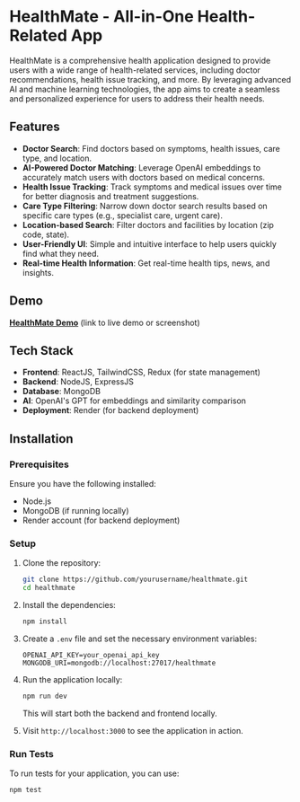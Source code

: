 # HealthMate - All-in-One Health-Related App

HealthMate is a comprehensive health application designed to provide users with a wide range of health-related services, including doctor recommendations, health issue tracking, and more. By leveraging advanced AI and machine learning technologies, the app aims to create a seamless and personalized experience for users to address their health needs.

## Features

- **Doctor Search**: Find doctors based on symptoms, health issues, care type, and location.
- **AI-Powered Doctor Matching**: Leverage OpenAI embeddings to accurately match users with doctors based on medical concerns.
- **Health Issue Tracking**: Track symptoms and medical issues over time for better diagnosis and treatment suggestions.
- **Care Type Filtering**: Narrow down doctor search results based on specific care types (e.g., specialist care, urgent care).
- **Location-based Search**: Filter doctors and facilities by location (zip code, state).
- **User-Friendly UI**: Simple and intuitive interface to help users quickly find what they need.
- **Real-time Health Information**: Get real-time health tips, news, and insights.

## Demo

[**HealthMate Demo**](#) (link to live demo or screenshot)

## Tech Stack

- **Frontend**: ReactJS, TailwindCSS, Redux (for state management)
- **Backend**: NodeJS, ExpressJS
- **Database**: MongoDB
- **AI**: OpenAI's GPT for embeddings and similarity comparison
- **Deployment**: Render (for backend deployment)

## Installation

### Prerequisites

Ensure you have the following installed:

- Node.js
- MongoDB (if running locally)
- Render account (for backend deployment)

### Setup

1. Clone the repository:

   ```bash
   git clone https://github.com/yourusername/healthmate.git
   cd healthmate
   ```

2. Install the dependencies:

   ```bash
   npm install
   ```

3. Create a `.env` file and set the necessary environment variables:

   ```plaintext
   OPENAI_API_KEY=your_openai_api_key
   MONGODB_URI=mongodb://localhost:27017/healthmate
   ```

4. Run the application locally:

   ```bash
   npm run dev
   ```

   This will start both the backend and frontend locally.

5. Visit `http://localhost:3000` to see the application in action.

### Run Tests

To run tests for your application, you can use:

```bash
npm test
```
